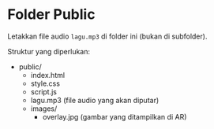# Folder Public

Letakkan file audio `lagu.mp3` di folder ini (bukan di subfolder).

Struktur yang diperlukan:
- public/
  - index.html
  - style.css
  - script.js
  - lagu.mp3 (file audio yang akan diputar)
  - images/
    - overlay.jpg (gambar yang ditampilkan di AR)
